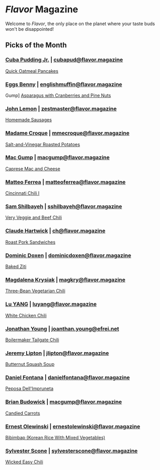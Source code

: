 # _Flavor_ Magazine

Welcome to _Flavor_, the only place on the planet where your taste buds won't be disappointed!

## Picks of the Month

### [Cuba Pudding Jr.](writer/cuba-pudding-jr.md) | cubapud@flavor.magazine

[Quick Oatmeal Pancakes](recipe/feb/quick-oatmeal-pancakes.md)

### [Eggs Benny](writer/eggs-benny.md) | englishmuffin@flavor.magazine
 Gump]
[Asparagus with Cranberries and Pine Nuts](recipe/feb/asparagus-with-cranberries-and-pine-nuts.md)

### [John Lemon](writer/john-lemon.md) | zestmaster@flavor.magazine

[Homemade Sausages](recipe/jan/homemade-sausages.md)

### [Madame Croque](writer/madame-croque.md) | mmecroque@flavor.magazine

[Salt-and-Vinegar Roasted Potatoes](recipe/feb/salt-and-vinegar-roasted-potatoes.md)

### [Mac Gump](writer/mac-gump.md) | macgump@flavor.magazine

[Caprese Mac and Cheese](recipe/feb/caprese-mac-and-cheese.md)

### [Matteo Ferrea](writer/matteo-ferrea.md) | matteoferrea@flavor.magazine

[Cincinnati Chili I](recipe/mar/Cincinnati_Chili_I.md)

### [Sam Shilbayeh](writer/sam-shilbayeh.md) | sshilbayeh@flavor.magazine

[Very Veggie and Beef Chili](recipe/mar/very-veggie-and-beef-chili.md)

### [Claude Hartwick](writer/claude-hartwick.md) | ch@flavor.magazine

[Roast Pork Sandwiches](recipe/mar/roast-pork-sandwiches.md)

### [Dominic Doxen](writer/dominic-doxen.md) | dominicdoxen@flavor.magazine

[Baked Ziti](recipe/mar/baked-ziti.md)

### [Magdalena Krysiak](writer/magdalena-krysiak.md) | magkry@flavor.magazine

[Three-Bean Vegetarian Chili](recipe/mar/three-bean-vegetarian-chili.md)

### [Lu YANG](writer/White-Chicken-Chili.md) | luyang@flavor.magazine

[White Chicken Chili](recipe/mar/White-Chicken-Chili.md)

### [Jonathan Young](writer/jonathan-young.md) | joanthan.young@efrei.net

[Boilermaker Tailgate Chili](recipe/mar/boilermaker-tailgate-chili.md)

### [Jeremy Lipton](writer/jeremy-lipton.md) | jlipton@flavor.magazine

[Butternut Squash Soup](recipe/mar/butternut-squash-soup.md)

### [Daniel Fontana](writer/daniel-fontana.md) | danielfontana@flavor.magazine

[Peposa Dell'Impruneta](recipe/mar/peposa-dellimpruneta.md)

### [Brian Budowick](writer/Brian-Budowick.md) | macgump@flavor.magazine

[Candied Carrots](recipe/mar/candied-carrots-mar.md)

### [Ernest Olewinski](writer/ernest-olewinski.md) | ernestolewinski@flavor.magazine

[Bibimbap (Korean Rice With Mixed Vegetables)](recipe/mar/bibimbap-korean-rice-with-mixed-vegetables.md)

### [Sylvester Scone](writer/sylvester-scone.md) | sylvesterscone@flavor.magazine

[Wicked Easy Chili](recipe/mar/wiked-easy-chili.md)